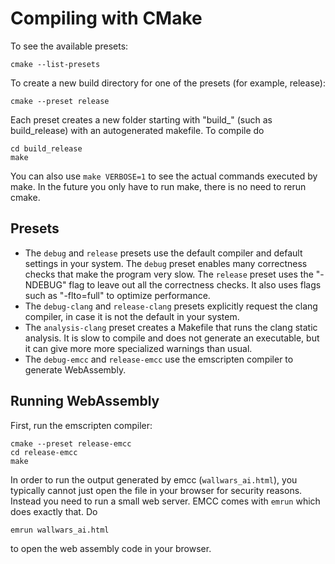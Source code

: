 # Compiling with CMake

To see the available presets:

    cmake --list-presets

To create a new build directory for one of the presets (for example, release):

    cmake --preset release

Each preset creates a new folder starting with "build\_" (such as build_release) with an autogenerated makefile. To compile do

    cd build_release
    make

You can also use `make VERBOSE=1` to see the actual commands executed by make.
In the future you only have to run make, there is no need to rerun cmake.

## Presets

- The `debug` and `release` presets use the default compiler and default settings in your system. The `debug` preset enables many correctness checks that make the program very slow. The `release` preset uses the "-NDEBUG" flag to leave out all the correctness checks. It also uses flags such as "-flto=full" to optimize performance.
- The `debug-clang` and `release-clang` presets explicitly request the clang compiler, in case it is not the default in your system.
- The `analysis-clang` preset creates a Makefile that runs the clang static analysis. It is slow to compile and does not generate an executable, but it can give more more specialized warnings than usual.
- The `debug-emcc` and `release-emcc` use the emscripten compiler to generate WebAssembly.

## Running WebAssembly

First, run the emscripten compiler:

    cmake --preset release-emcc
    cd release-emcc
    make

In order to run the output generated by emcc (`wallwars_ai.html`), you typically cannot just open
the file in your browser for security reasons. Instead you need to run a small web server. EMCC
comes with `emrun` which does exactly that. Do

    emrun wallwars_ai.html

to open the web assembly code in your browser.

